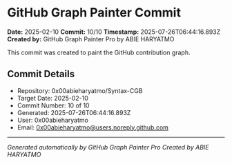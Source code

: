 # GitHub Graph Painter Commit

**Date:** 2025-02-10
**Commit:** 10/10
**Timestamp:** 2025-07-26T06:44:16.893Z
**Created by:** GitHub Graph Painter Pro by ABIE HARYATMO

This commit was created to paint the GitHub contribution graph.

## Commit Details
- Repository: 0x00abieharyatmo/Syntax-CGB
- Target Date: 2025-02-10
- Commit Number: 10 of 10
- Generated: 2025-07-26T06:44:16.893Z
- User: 0x00abieharyatmo
- Email: 0x00abieharyatmo@users.noreply.github.com

---
*Generated automatically by GitHub Graph Painter Pro*
*Created by ABIE HARYATMO*
